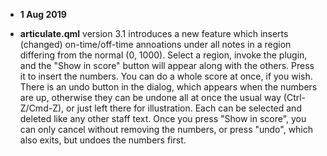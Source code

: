 * **1 Aug 2019**

* **articulate.qml** version 3.1 introduces a new feature which inserts (changed) on-time/off-time annoations under all notes in a region differing from the normal (0, 1000). Select a region, invoke the plugin, and the "Show in score" button will appear along with the others. Press it to insert the numbers.  You can do a whole score at once, if you wish.  There is an undo button in the dialog, which appears when the numbers are up, otherwise they can be undone all at once the usual way (Ctrl-Z/Cmd-Z), or just left there for illustration. Each can be selected and deleted like any other staff text.  Once you press "Show in score", you can only cancel without removing the numbers, or press "undo", which also exits, but undoes the numbers first.
